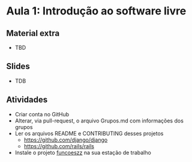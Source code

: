 # Aula 1: Introdução ao software livre

## Material extra

- TBD

## Slides

- TDB

## Atividades
- Criar conta no GitHub
- Alterar, via pull-request, o arquivo Grupos.md com informações dos grupos
- Ler os arquivos README e CONTRIBUTING desses projetos
  - https://github.com/django/django
  - https://github.com/rails/rails
- Instale o projeto [funcoeszz](https://github.com/funcoeszz/funcoeszz/) na sua estação de trabalho
